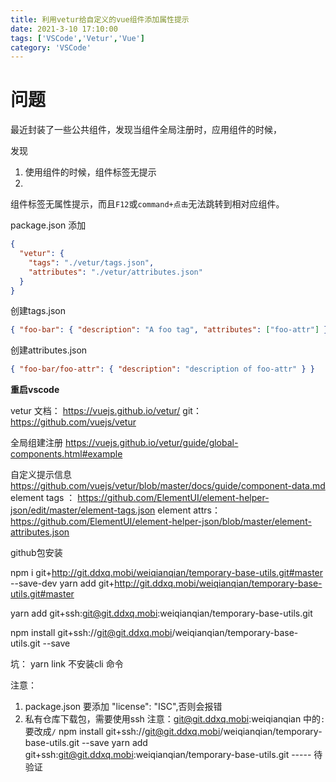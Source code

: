 ```yaml
---
title: 利用vetur给自定义的vue组件添加属性提示
date: 2021-3-10 17:10:00
tags: ['VSCode','Vetur','Vue']
category: 'VSCode'
---
```


# 问题

最近封装了一些公共组件，发现当组件全局注册时，应用组件的时候，

发现

1. 使用组件的时候，组件标签无提示
2. 

组件标签无属性提示，而且`F12`或`command+点击`无法跳转到相对应组件。





package.json 添加

```json
{
  "vetur": {
    "tags": "./vetur/tags.json",
    "attributes": "./vetur/attributes.json"
  }
}
```





创建tags.json

```json
{ "foo-bar": { "description": "A foo tag", "attributes": ["foo-attr"] } }
```





创建attributes.json

```json
{ "foo-bar/foo-attr": { "description": "description of foo-attr" } }
```


**重启vscode**



vetur 文档： https://vuejs.github.io/vetur/
    git： https://github.com/vuejs/vetur


全局组建注册   https://vuejs.github.io/vetur/guide/global-components.html#example

自定义提示信息 https://github.com/vuejs/vetur/blob/master/docs/guide/component-data.md
    element tags ： https://github.com/ElementUI/element-helper-json/edit/master/element-tags.json
    element attrs： https://github.com/ElementUI/element-helper-json/blob/master/element-attributes.json





github包安装

npm i git+http://git.ddxq.mobi/weiqianqian/temporary-base-utils.git#master --save-dev
yarn add git+http://git.ddxq.mobi/weiqianqian/temporary-base-utils.git#master

yarn add git+ssh:git@git.ddxq.mobi:weiqianqian/temporary-base-utils.git

npm install git+ssh://git@git.ddxq.mobi/weiqianqian/temporary-base-utils.git --save

坑：
yarn link 不安装cli 命令

注意：
1. package.json 要添加 "license": "ISC",否则会报错
2. 私有仓库下载包，需要使用ssh
  注意：git@git.ddxq.mobi:weiqianqian  中的`:`要改成`/`
  npm install git+ssh://git@git.ddxq.mobi/weiqianqian/temporary-base-utils.git --save
  yarn add git+ssh:git@git.ddxq.mobi:weiqianqian/temporary-base-utils.git ----- 待验证

